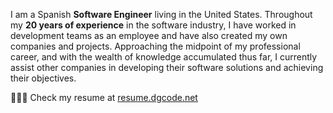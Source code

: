 I am a Spanish **Software Engineer** living in the United States. Throughout my **20 years of experience** in the software industry, I have worked in development teams as an employee and have also created my own companies and projects. Approaching the midpoint of my professional career, and with the wealth of knowledge accumulated thus far, I currently assist other companies in developing their software solutions and achieving their objectives.

👨🏼‍💻 Check my resume at [resume.dgcode.net](https://resume.dgcode.net/)
